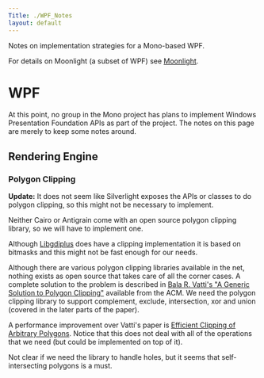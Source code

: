```yaml
---
Title: ./WPF_Notes
layout: default
---
```


Notes on implementation strategies for a Mono-based WPF.

For details on Moonlight (a subset of WPF) see
[Moonlight]({{site.url}}/Moonlight "wikilink").

WPF
===

At this point, no group in the Mono project has plans to implement
Windows Presentation Foundation APIs as part of the project. The notes
on this page are merely to keep some notes around.

Rendering Engine
----------------

### Polygon Clipping

**Update:** It does not seem like Silverlight exposes the APIs or
classes to do polygon clipping, so this might not be necessary to
implement.

Neither Cairo or Antigrain come with an open source polygon clipping
library, so we will have to implement one.

Although [Libgdiplus]({{site.url}}/Libgdiplus "wikilink") does have a clipping
implementation it is based on bitmasks and this might not be fast enough
for our needs.

Although there are various polygon clipping libraries available in the
net, nothing exists as open source that takes care of all the corner
cases. A complete solution to the problem is described in [Bala R.
Vatti's "A Generic Solution to Polygon
Clipping"](http://portal.acm.org/citation.cfm?doid=129902.129906)
available from the ACM. We need the polygon clipping library to support
complement, exclude, intersection, xor and union (covered in the later
parts of the paper).

A performance improvement over Vatti's paper is [Efficient Clipping of
Arbitrary Polygons](http://davis.wpi.edu/~matt/courses/clipping/).
Notice that this does not deal with all of the operations that we need
(but could be implemented on top of it).

Not clear if we need the library to handle holes, but it seems that
self-intersecting polygons is a must.
